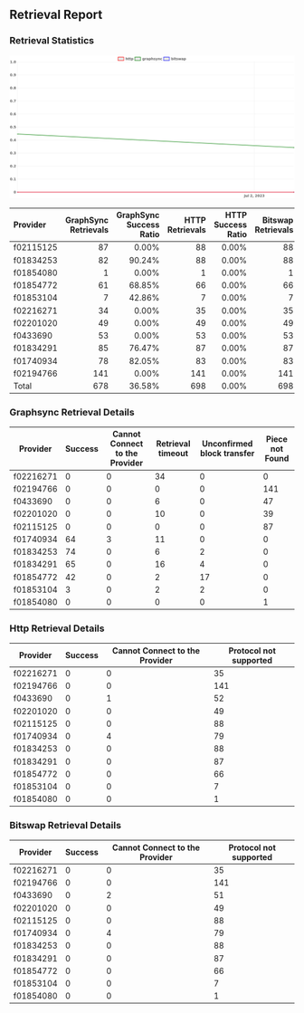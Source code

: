 ## Retrieval Report
### Retrieval Statistics
<img src="https://raw.githubusercontent.com/data-preservation-programs/filplus-checker-assets/main/filecoin-project/filecoin-plus-large-datasets/issues/2055/1688712814151.png"/>

| Provider  | GraphSync Retrievals | GraphSync Success Ratio | HTTP Retrievals | HTTP Success Ratio | Bitswap Retrievals | Bitswap Success Ratio |
| :-------- | -------------------: | ----------------------: | --------------: | -----------------: | -----------------: | --------------------: |
| f02115125 |                   87 |                   0.00% |              88 |              0.00% |                 88 |                 0.00% |
| f01834253 |                   82 |                  90.24% |              88 |              0.00% |                 88 |                 0.00% |
| f01854080 |                    1 |                   0.00% |               1 |              0.00% |                  1 |                 0.00% |
| f01854772 |                   61 |                  68.85% |              66 |              0.00% |                 66 |                 0.00% |
| f01853104 |                    7 |                  42.86% |               7 |              0.00% |                  7 |                 0.00% |
| f02216271 |                   34 |                   0.00% |              35 |              0.00% |                 35 |                 0.00% |
| f02201020 |                   49 |                   0.00% |              49 |              0.00% |                 49 |                 0.00% |
| f0433690  |                   53 |                   0.00% |              53 |              0.00% |                 53 |                 0.00% |
| f01834291 |                   85 |                  76.47% |              87 |              0.00% |                 87 |                 0.00% |
| f01740934 |                   78 |                  82.05% |              83 |              0.00% |                 83 |                 0.00% |
| f02194766 |                  141 |                   0.00% |             141 |              0.00% |                141 |                 0.00% |
| Total     |                  678 |                  36.58% |             698 |              0.00% |                698 |                 0.00% |

### Graphsync Retrieval Details
| Provider  | Success | Cannot Connect to the Provider | Retrieval timeout | Unconfirmed block transfer | Piece not Found |
| --------- | ------- | ------------------------------ | ----------------- | -------------------------- | --------------- |
| f02216271 | 0       | 0                              | 34                | 0                          | 0               |
| f02194766 | 0       | 0                              | 0                 | 0                          | 141             |
| f0433690  | 0       | 0                              | 6                 | 0                          | 47              |
| f02201020 | 0       | 0                              | 10                | 0                          | 39              |
| f02115125 | 0       | 0                              | 0                 | 0                          | 87              |
| f01740934 | 64      | 3                              | 11                | 0                          | 0               |
| f01834253 | 74      | 0                              | 6                 | 2                          | 0               |
| f01834291 | 65      | 0                              | 16                | 4                          | 0               |
| f01854772 | 42      | 0                              | 2                 | 17                         | 0               |
| f01853104 | 3       | 0                              | 2                 | 2                          | 0               |
| f01854080 | 0       | 0                              | 0                 | 0                          | 1               |

### Http Retrieval Details
| Provider  | Success | Cannot Connect to the Provider | Protocol not supported |
| --------- | ------- | ------------------------------ | ---------------------- |
| f02216271 | 0       | 0                              | 35                     |
| f02194766 | 0       | 0                              | 141                    |
| f0433690  | 0       | 1                              | 52                     |
| f02201020 | 0       | 0                              | 49                     |
| f02115125 | 0       | 0                              | 88                     |
| f01740934 | 0       | 4                              | 79                     |
| f01834253 | 0       | 0                              | 88                     |
| f01834291 | 0       | 0                              | 87                     |
| f01854772 | 0       | 0                              | 66                     |
| f01853104 | 0       | 0                              | 7                      |
| f01854080 | 0       | 0                              | 1                      |

### Bitswap Retrieval Details
| Provider  | Success | Cannot Connect to the Provider | Protocol not supported |
| --------- | ------- | ------------------------------ | ---------------------- |
| f02216271 | 0       | 0                              | 35                     |
| f02194766 | 0       | 0                              | 141                    |
| f0433690  | 0       | 2                              | 51                     |
| f02201020 | 0       | 0                              | 49                     |
| f02115125 | 0       | 0                              | 88                     |
| f01740934 | 0       | 4                              | 79                     |
| f01834253 | 0       | 0                              | 88                     |
| f01834291 | 0       | 0                              | 87                     |
| f01854772 | 0       | 0                              | 66                     |
| f01853104 | 0       | 0                              | 7                      |
| f01854080 | 0       | 0                              | 1                      |

